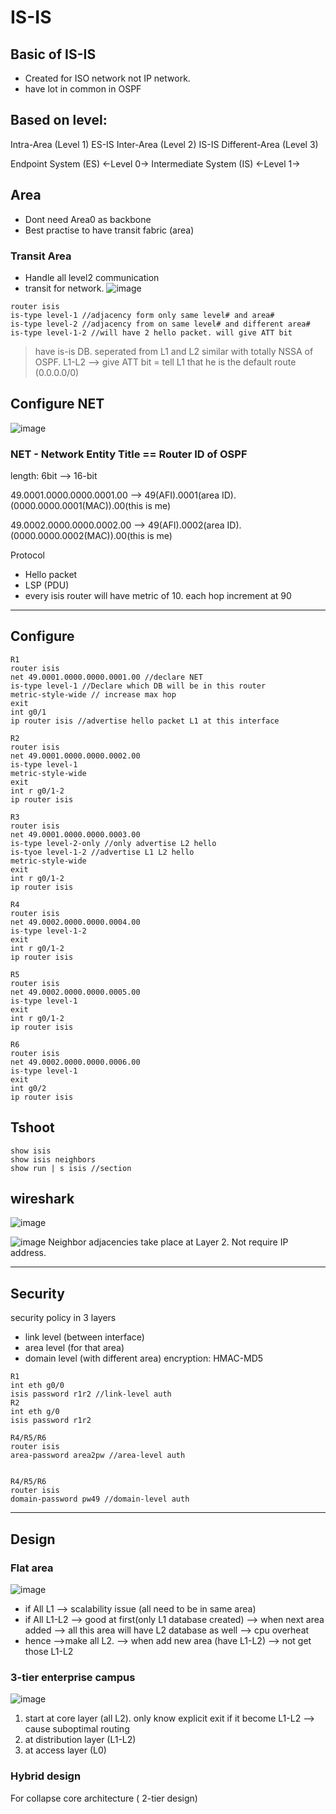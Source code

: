 # IS-IS
## Basic of IS-IS
* Created for ISO network not IP network.
* have lot in common in OSPF

## Based on level:
Intra-Area (Level 1) ES-IS
Inter-Area (Level 2) IS-IS
Different-Area (Level 3)

Endpoint System (ES) <-Level 0-> Intermediate System (IS) <-Level 1->

## Area
* Dont need Area0 as backbone
* Best practise to have transit fabric (area)

### Transit Area
* Handle all level2 communication
* transit for network.
![image](https://user-images.githubusercontent.com/83261924/213869763-e050c052-ce98-4083-b562-41dfd3620874.png)

```
router isis
is-type level-1 //adjacency form only same level# and area#
is-type level-2 //adjacency from on same level# and different area#
is-type level-1-2 //will have 2 hello packet. will give ATT bit
```
> have is-is DB. seperated from L1 and L2 
similar with totally NSSA of OSPF.
> L1-L2 --> give ATT bit = tell L1 that he is the default route (0.0.0.0/0)

## Configure NET
![image](https://user-images.githubusercontent.com/83261924/213876749-12378069-de9d-4825-a465-32c1edb1294b.png)
### NET - Network Entity Title == Router ID of OSPF
length: 6bit --> 16-bit

49.0001.0000.0000.0001.00 --> 49(AFI).0001(area ID).(0000.0000.0001(MAC)).00(this is me)

49.0002.0000.0000.0002.00 --> 49(AFI).0002(area ID).(0000.0000.0002(MAC)).00(this is me)

Protocol
* Hello packet
* LSP (PDU)
* every isis router will have metric of 10. each hop increment at 90



---

## Configure 
```
R1
router isis
net 49.0001.0000.0000.0001.00 //declare NET
is-type level-1 //Declare which DB will be in this router
metric-style-wide // increase max hop
exit
int g0/1
ip router isis //advertise hello packet L1 at this interface
```
``` 
R2
router isis
net 49.0001.0000.0000.0002.00
is-type level-1
metric-style-wide
exit
int r g0/1-2
ip router isis
```
``` 
R3
router isis
net 49.0001.0000.0000.0003.00
is-type level-2-only //only advertise L2 hello
is-tyoe level-1-2 //advertise L1 L2 hello
metric-style-wide
exit
int r g0/1-2
ip router isis
``` 
```
R4
router isis
net 49.0002.0000.0000.0004.00
is-type level-1-2
exit
int r g0/1-2
ip router isis
``` 
```
R5
router isis
net 49.0002.0000.0000.0005.00
is-type level-1
exit
int r g0/1-2
ip router isis
```
```
R6
router isis
net 49.0002.0000.0000.0006.00
is-type level-1
exit
int g0/2
ip router isis
```
## Tshoot
```
show isis
show isis neighbors
show run | s isis //section
```

##  wireshark
![image](https://user-images.githubusercontent.com/83261924/213877378-55ac1717-e91f-44ac-9423-0734d38e53fd.png)

![image](https://user-images.githubusercontent.com/83261924/213877436-894497ea-be5c-480c-a4a8-b42af7b0bc3f.png)
Neighbor adjacencies take place at Layer 2. Not require IP address.

---

## Security
security policy in 3 layers
* link level (between interface)
* area level (for that area)
* domain level (with different area)
encryption: HMAC-MD5
``` 
R1
int eth g0/0
isis password r1r2 //link-level auth
R2
int eth g/0
isis password r1r2

R4/R5/R6
router isis
area-password area2pw //area-level auth


R4/R5/R6
router isis
domain-password pw49 //domain-level auth
```
---

## Design
### Flat area
![image](https://user-images.githubusercontent.com/83261924/213879462-e7948c44-a422-4a67-b9a3-e634cd54a008.png)
* if All L1 --> scalability issue (all need to be in same area) 
* if All L1-L2 --> good at first(only L1 database created) --> when next area added --> all this area will have L2 database as well --> cpu overheat
* hence -->make all L2. --> when add new area (have L1-L2) --> not get those L1-L2

### 3-tier enterprise campus
![image](https://user-images.githubusercontent.com/83261924/213879769-a83572d3-eefa-4b7a-a78f-86d759801d1d.png)
1) start at core layer (all L2). only know explicit exit
if it become L1-L2 --> cause suboptimal routing
2) at distribution layer (L1-L2)
3) at access layer (L0)

### Hybrid design
For collapse core architecture ( 2-tier design)
